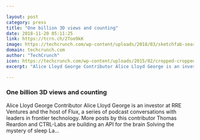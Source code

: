 ```yaml
---

layout: post
category: press
title: "One billion 3D views and counting"
date: 2018-11-20 05:11:25
link: https://tcrn.ch/2Too9kK
image: https://techcrunch.com/wp-content/uploads/2018/03/sketchfab-search-stellarx.png?w=764
domain: techcrunch.com
author: "TechCrunch"
icon: https://techcrunch.com/wp-content/uploads/2015/02/cropped-cropped-favicon-gradient.png?w=180
excerpt: "Alice Lloyd George Contributor Alice Lloyd George is an investor at RRE Ventures and the host of Flux, a series of podcast conversations with leaders in frontier technology. More posts by this contributor Thomas Reardon and CTRL-Labs are building an API for the brain Solving the mystery of sleep La…"

---
```


### One billion 3D views and counting

Alice Lloyd George Contributor Alice Lloyd George is an investor at RRE Ventures and the host of Flux, a series of podcast conversations with leaders in frontier technology. More posts by this contributor Thomas Reardon and CTRL-Labs are building an API for the brain Solving the mystery of sleep La…